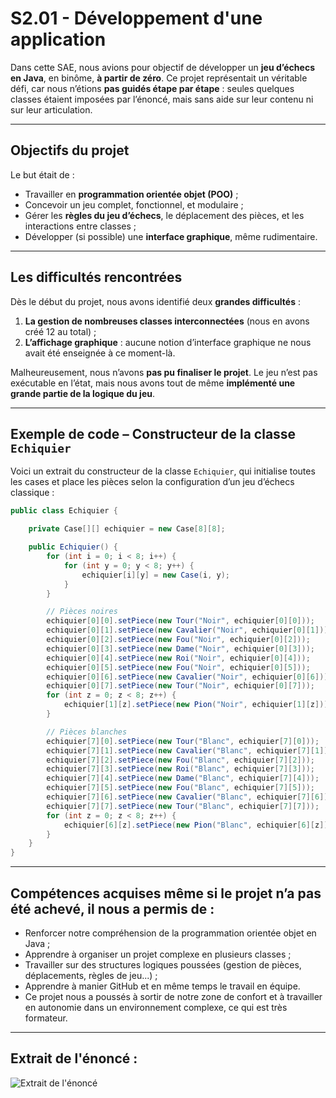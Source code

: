 # S2.01 - Développement d'une application

Dans cette SAE, nous avions pour objectif de développer un **jeu d’échecs en Java**, en binôme, **à partir de zéro**. Ce projet représentait un véritable défi, car nous n’étions **pas guidés étape par étape** : seules quelques classes étaient imposées par l’énoncé, mais sans aide sur leur contenu ni sur leur articulation.

---

## Objectifs du projet

Le but était de :

- Travailler en **programmation orientée objet (POO)** ;
- Concevoir un jeu complet, fonctionnel, et modulaire ;
- Gérer les **règles du jeu d’échecs**, le déplacement des pièces, et les interactions entre classes ;
- Développer (si possible) une **interface graphique**, même rudimentaire.

---

## Les difficultés rencontrées

Dès le début du projet, nous avons identifié deux **grandes difficultés** :

1. **La gestion de nombreuses classes interconnectées** (nous en avons créé 12 au total) ;
2. **L’affichage graphique** : aucune notion d’interface graphique ne nous avait été enseignée à ce moment-là.

Malheureusement, nous n’avons **pas pu finaliser le projet**. Le jeu n’est pas exécutable en l’état, mais nous avons tout de même **implémenté une grande partie de la logique du jeu**.

---

## Exemple de code – Constructeur de la classe `Echiquier`

Voici un extrait du constructeur de la classe `Echiquier`, qui initialise toutes les cases et place les pièces selon la configuration d’un jeu d’échecs classique :

```java
public class Echiquier {

    private Case[][] echiquier = new Case[8][8];

    public Echiquier() {
        for (int i = 0; i < 8; i++) {
            for (int y = 0; y < 8; y++) {
                echiquier[i][y] = new Case(i, y);
            }
        }

        // Pièces noires
        echiquier[0][0].setPiece(new Tour("Noir", echiquier[0][0]));
        echiquier[0][1].setPiece(new Cavalier("Noir", echiquier[0][1]));
        echiquier[0][2].setPiece(new Fou("Noir", echiquier[0][2]));
        echiquier[0][3].setPiece(new Dame("Noir", echiquier[0][3]));
        echiquier[0][4].setPiece(new Roi("Noir", echiquier[0][4]));
        echiquier[0][5].setPiece(new Fou("Noir", echiquier[0][5]));
        echiquier[0][6].setPiece(new Cavalier("Noir", echiquier[0][6]));
        echiquier[0][7].setPiece(new Tour("Noir", echiquier[0][7]));
        for (int z = 0; z < 8; z++) {
            echiquier[1][z].setPiece(new Pion("Noir", echiquier[1][z]));
        }

        // Pièces blanches
        echiquier[7][0].setPiece(new Tour("Blanc", echiquier[7][0]));
        echiquier[7][1].setPiece(new Cavalier("Blanc", echiquier[7][1]));
        echiquier[7][2].setPiece(new Fou("Blanc", echiquier[7][2]));
        echiquier[7][3].setPiece(new Roi("Blanc", echiquier[7][3]));
        echiquier[7][4].setPiece(new Dame("Blanc", echiquier[7][4]));
        echiquier[7][5].setPiece(new Fou("Blanc", echiquier[7][5]));
        echiquier[7][6].setPiece(new Cavalier("Blanc", echiquier[7][6]));
        echiquier[7][7].setPiece(new Tour("Blanc", echiquier[7][7]));
        for (int z = 0; z < 8; z++) {
            echiquier[6][z].setPiece(new Pion("Blanc", echiquier[6][z]));
        }
    }
}
```
---
## Compétences acquises même si le projet n’a pas été achevé, il nous a permis de :
- Renforcer notre compréhension de la programmation orientée objet en Java ;
- Apprendre à organiser un projet complexe en plusieurs classes ;
- Travailler sur des structures logiques poussées (gestion de pièces, déplacements, règles de jeu...) ;
- Apprendre à manier GitHub et en même temps le travail en équipe.
- Ce projet nous a poussés à sortir de notre zone de confort et à travailler en autonomie dans un environnement complexe, ce qui est très formateur.
---

## Extrait de l'énoncé :

![Extrait de l'énoncé](https://imgur.com/rw2uScm.png)
